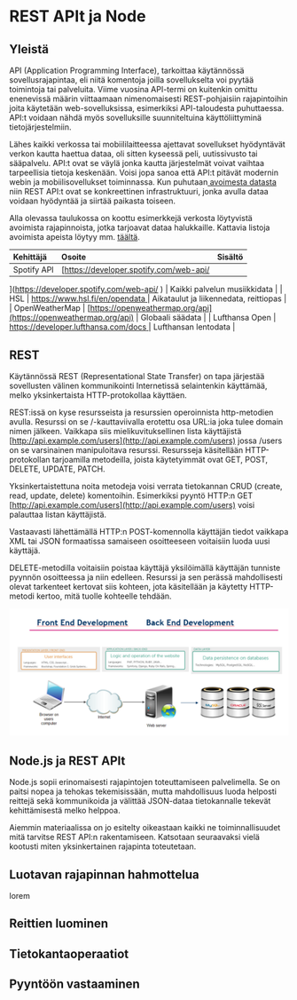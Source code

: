 # REST APIt ja Node

## Yleistä

API \(Application Programming Interface\), tarkoittaa käytännössä sovellusrajapintaa, eli niitä komentoja joilla sovellukselta voi pyytää toimintoja tai palveluita. Viime vuosina API-termi on kuitenkin omittu enenevissä määrin viittaamaan nimenomaisesti REST-pohjaisiin rajapintoihin joita käytetään web-sovelluksissa, esimerkiksi API-taloudesta puhuttaessa. API:t voidaan nähdä myös sovelluksille suunniteltuina käyttöliittyminä tietojärjestelmiin.

Lähes kaikki verkossa tai mobiililaitteessa ajettavat sovellukset hyödyntävät verkon kautta haettua dataa, oli sitten kyseessä peli, uutissivusto tai sääpalvelu. API:t ovat se väylä jonka kautta järjestelmät voivat vaihtaa tarpeellisia tietoja keskenään. Voisi jopa sanoa että API:t pitävät modernin webin ja mobiilisovellukset toiminnassa. Kun puhutaan[ avoimesta datasta](https://blog.digia.com/avoin-data-julkinen-sektori) niin REST API:t ovat se konkreettinen infrastruktuuri, jonka avulla dataa voidaan hyödyntää ja siirtää paikasta toiseen.

Alla olevassa taulukossa on koottu esimerkkejä verkosta löytyvistä avoimista rajapinnoista, jotka tarjoavat dataa halukkaille. Kattavia listoja avoimista apeista löytyy mm. [täältä](https://github.com/public-apis/public-apis).

| Kehittäjä | Osoite | Sisältö |
| :--- | :--- | :--- |
| Spotify API | [https://developer.spotify.com/web-api/
](https://developer.spotify.com/web-api/
) | Kaikki palvelun musiikkidata |
| HSL | [https://www.hsl.fi/en/opendata
](https://www.hsl.fi/en/opendata
) | Aikataulut ja liikennedata, reittiopas |
| OpenWeatherMap  | [https://openweathermap.org/api](https://openweathermap.org/api) | Globaali säädata |
| Lufthansa Open | [https://developer.lufthansa.com/docs
](https://developer.lufthansa.com/docs
) | Lufthansan lentodata |

## REST

Käytännössä REST \(Representational State Transfer\) on tapa järjestää sovellusten välinen kommunikointi Internetissä selaintenkin käyttämää, melko yksinkertaista HTTP-protokollaa käyttäen. 

REST:issä on kyse resursseista ja resurssien operoinnista http-metodien avulla. Resurssi on se /-kauttaviivalla erotettu osa URL:ia joka tulee domain nimen jälkeen. Vaikkapa siis mielikuvituksellinen lista käyttäjistä [http://api.example.com/users](http://api.example.com/users) jossa /users on se varsinainen manipuloitava resurssi. Resursseja käsitellään HTTP-protokollan tarjoamilla metodeilla, joista käytetyimmät ovat GET, POST, DELETE, UPDATE, PATCH. 

Yksinkertaistettuna noita metodeja voisi verrata tietokannan CRUD \(create, read, update, delete\) komentoihin. Esimerkiksi pyyntö HTTP:n GET [http://api.example.com/users](http://api.example.com/users)  voisi palauttaa listan käyttäjistä. 

Vastaavasti lähettämällä HTTP:n POST-komennolla käyttäjän tiedot vaikkapa XML tai JSON formaatissa samaiseen osoitteeseen voitaisiin luoda uusi käyttäjä. 

DELETE-metodilla voitaisiin poistaa käyttäjä yksilöimällä käyttäjän tunniste pyynnön osoitteessa ja niin edelleen. Resurssi ja sen perässä mahdollisesti olevat tarkenteet kertovat siis kohteen, jota käsitellään ja käytetty HTTP-metodi kertoo, mitä tuolle kohteelle tehdään.

![Er&#xE4;&#xE4;n REST-rajapinnan kuvaus UML-muodossa \(L&#xE4;hde: https://firstinfinity.wordpress.com/modeling\_rest\_web\_services/\)](.gitbook/assets/image%20%2812%29.png)

## Node.js ja REST APIt

Node.js sopii erinomaisesti rajapintojen toteuttamiseen palvelimella. Se on paitsi nopea ja tehokas tekemisissään, mutta mahdollisuus luoda helposti reittejä sekä kommunikoida ja välittää JSON-dataa tietokannalle tekevät kehittämisestä melko helppoa.

Aiemmin materiaalissa on jo esitelty oikeastaan kaikki ne toiminnallisuudet mitä tarvitse REST API:n rakentamiseen. Katsotaan seuraavaksi vielä kootusti miten yksinkertainen rajapinta toteutetaan.

## Luotavan rajapinnan hahmottelua

lorem

## Reittien luominen

## Tietokantaoperaatiot

## Pyyntöön vastaaminen



